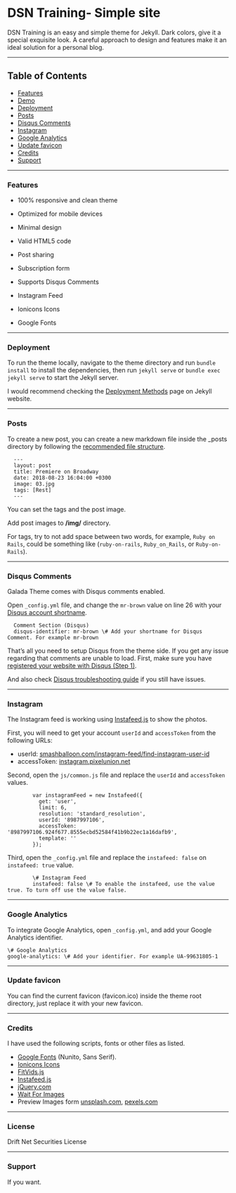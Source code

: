 DSN Training- Simple site
======
DSN Training is an easy and simple theme for Jekyll. Dark colors, give it a special exquisite look. A careful approach to design and features make it an ideal solution for a personal blog.

* * *

Table of Contents
-----------------
*   [Features](#features)
*   [Demo](#demo)
*   [Deployment](#deployment)
*   [Posts](#posts)
*   [Disqus Comments](#DisqusComments)
*   [Instagram](#instagram)
*   [Google Analytics](#GoogleAnalytics)
*   [Update favicon](#UpdateFavicon)
*   [Credits](#Credits)
*   [Support](#Support)

* * *

### Features

* 100% responsive and clean theme

* Optimized for mobile devices

* Minimal design

* Valid HTML5 code

* Post sharing

* Subscription form

* Supports Disqus Comments

* Instagram Feed

* Ionicons Icons

* Google Fonts


* * *

### Deployment

To run the theme locally, navigate to the theme directory and run `bundle install` to install the dependencies, then run `jekyll serve` or `bundle exec jekyll serve` to start the Jekyll server.

I would recommend checking the [Deployment Methods](https://jekyllrb.com/docs/deployment-methods/) page on Jekyll website.

* * *

### Posts

To create a new post, you can create a new markdown file inside the \_posts directory by following the [recommended file structure](https://jekyllrb.com/docs/posts/#creating-post-files).

      ---
      layout: post
      title: Premiere on Broadway
      date: 2018-08-23 16:04:00 +0300
      image: 03.jpg
      tags: [Rest]
      ---


You can set the tags and the post image.

Add post images to **/img/** directory.

For tags, try to not add space between two words, for example, `Ruby on Rails`, could be something like (`ruby-on-rails`, `Ruby_on_Rails`, or `Ruby-on-Rails`).

* * *

### Disqus Comments

Galada Theme comes with Disqus comments enabled.

Open `_config.yml` file, and change the `mr-brown` value on line 26 with your [Disqus account shortname](https://help.disqus.com/customer/portal/articles/466208).

      Comment Section (Disqus)
      disqus-identifier: mr-brown \# Add your shortname for Disqus Comment. For example mr-brown


That’s all you need to setup Disqus from the theme side. If you get any issue regarding that comments are unable to load. First, make sure you have [registered your website with Disqus (Step 1)](https://help.disqus.com/customer/portal/articles/466182-publisher-quick-start-guide).

And also check [Disqus troubleshooting guide](https://help.disqus.com/customer/portal/articles/472007-i-m-receiving-the-message-%22we-were-unable-to-load-disqus-%22) if you still have issues.

* * *

### Instagram

The Instagram feed is working using [Instafeed.js](http://instafeedjs.com/) to show the photos.

First, you will need to get your account `userId` and `accessToken` from the following URLs:

*   userId: [smashballoon.com/instagram-feed/find-instagram-user-id](https://smashballoon.com/instagram-feed/find-instagram-user-id/)
*   accessToken: [instagram.pixelunion.net](http://instagram.pixelunion.net/)

Second, open the `js/common.js` file and replace the `userId` and `accessToken` values.

            var instagramFeed = new Instafeed({
              get: 'user',
              limit: 6,
              resolution: 'standard_resolution',
              userId: '8987997106',
              accessToken: '8987997106.924f677.8555ecbd52584f41b9b22ec1a16dafb9',
              template: ''
            });


Third, open the `_config.yml` file and replace the `instafeed: false` on `instafeed: true` value.

            \# Instagram Feed
            instafeed: false \# To enable the instafeed, use the value true. To turn off use the value false.


* * *

### Google Analytics

To integrate Google Analytics, open `_config.yml`, and add your Google Analytics identifier.

    \# Google Analytics
    google-analytics: \# Add your identifier. For example UA-99631805-1


* * *

### Update favicon

You can find the current favicon (favicon.ico) inside the theme root directory, just replace it with your new favicon.

* * *

### Credits

I have used the following scripts, fonts or other files as listed.

*   [Google Fonts](https://fonts.google.com/specimen/Nunito) (Nunito, Sans Serif).
*   [Ionicons Icons](https://ionicons.com/)
*   [FitVids.js](http://fitvidsjs.com/)
*   [Instafeed.js](http://instafeedjs.com/)
*   [jQuery.com](https://jquery.com/)
*   [Wait For Images](https://github.com/alexanderdickson/waitForImages)
*   Preview Images form [unsplash.com](https://unsplash.com/), [pexels.com](https://www.pexels.com/)

* * *
### License

Drift Net Securities License

* * *

### Support
If you want.
